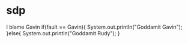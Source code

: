 # sdp

I blame Gavin
if(fault == Gavin){
  System.out.println("Goddamit Gavin");
}else{
  System.out.println("Goddamit Rudy");
}
